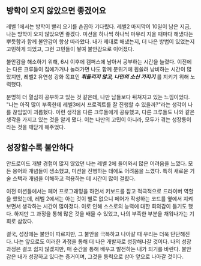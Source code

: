 ## 방학이 오지 않았으면 좋겠어요

레벨 1에서는 방학이 빨리 오기를 손꼽아 기다렸다. 레벨2 마지막이 10일이 남은 지금, 나는 방학이 오지 않았으면 좋겠다.
미션을 하나씩 하나씩 마무리 지을 때마다 해냈다는 뿌듯함과 함께 불안감이 항상 따라왔다. 내가 제대로 해냈는지, 더 나은 방법이 있었는지 고민하게 되었고, 그런 고민들이 쌓여 불안감으로 이어졌다.

불안감을 해소하기 위해, 6시 이후에 캠퍼스에 남아서 공부하는 시간을 늘렸다. 이전에는 다른 크루들이 집에가거나 놀러가면 나도 함께 분위기에 휩쓸려 낭비하는 시간이 많았지만,
레벨2 유연성 강화 목표인 **_휘둘리지 않고, 나만의 소신 가지기_** 를 지키기 위해 노력했다.

분명히 더 열심히 공부하고 있는 것 같은데, 나만 남들보다 뒤쳐지고 있는 느낌이었다.
"나는 아직 많이 부족한데 레벨3에서 프로젝트를 잘 진행할 수 있을까?"라는 생각이 나를 끊임없이 괴롭혔다.
이런 생각을 다른 크루들에게 공유했고, 다른 크루들도 나와 같은 생각을 가지고 있는 것을 알게 됐다. 이는 나만의 고민이 아니라, 모두가 겪는 성장통이라는 것을 깨닫게 해주었다.

## 성장할수록 불안하다

안드로이드 개발 경험이 많지 않았던 나는 레벨 2에 들어와서 많은 어려움을 느꼈다. 모든 용어와 개념들이 생소했고, 미션을 진행하는 데에도 어려움을 느꼈다. 특히 새로운 기술 스택과 개념을 이해하고 적용하는 데
시간이 많이 걸렸다.

이전 미션들에서는 페어 프로그래밍을 하면서 키보드를 잡고 적극적으로 드라이버 역할을 했었는데, 레벨 2에서는 아는 것이 별로 없으니 페어가 작성하는 코드를 옆에서 지켜보면서 생각하는 시간이 많아졌다. 이로 인해
스스로의 능력에 대한 회의감이 들기도 했다. 하지만 그 과정을 통해 많은 것을 배울 수 있었고, 나의 부족한 부분을 채워나가는 기회로 삼았다.

결국, 성장에는 불안이 따르지만, 그 불안을 극복하고 나아갈 때 우리는 더욱 단단해진다. 나는 앞으로도 이러한 과정을 통해 더 나은 개발자로 성장해나갈 것이다. 나의 성장 과정은 결코 쉽지 않겠지만, 매 순간을 통해
배우고 발전하는 내가 되기를 바란다. 불안감은 내가 성장하고 있다는 증거이며, 그것을 동력으로 삼아 앞으로 나아갈 것이다.
